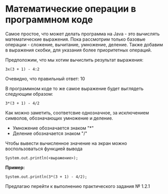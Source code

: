 # Математические операции в программном коде

Самое простое, что может делать программа на Java - это вычислять математические выражения.
Пока рассмотрим только базовые операции - сложение, вычитание, умножение, деление.
Также добавим в выражения скобки, для указания более приоритетных операций.

Предположим, что мы хотим вычислить результат выражения:
```
3x(3 + 1) - 4:2
```
Очевидно, что правильный ответ: 10

В программном коде то же самое выражение будет выглядеть следующим образом:
```
3*(3 + 1) - 4/2
```
Как можно заметить, соответсвие однозначное, за исключением символов, обозначающих умножение и деление.

 - Умножение обозначается знаком "*"
 - Деление обозначается знаком "/"
 
Чтобы вывести вычисленное значение на экран можно воспользоваться функцией вывода
```
System.out.println(<выражение>);
```

**Пример:**
```
System.out.println(3*(3 + 1) - 4/2);
```

Предлагаю перейти к выполнению практического задания № 1.2.1
